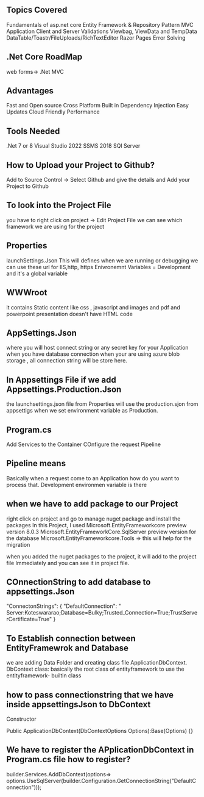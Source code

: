 Topics Covered 
---------------------------------------------
Fundamentals of asp.net core
Entity Framework & Repository Pattern
MVC Application
Client and Server Validations
Viewbag, ViewData and TempData
DataTable/Toastr/FileUploads/RichTextEditor
Razor Pages
Error Solving

.Net Core RoadMap
-------------------------------------------------------------
web forms-> .Net MVC

Advantages
--------------------
Fast and Open source
Cross Platform
Built in Dependency Injection
Easy Updates
Cloud Friendly
Performance

Tools Needed
---------------------------------------
.Net 7 or 8
Visual Studio 2022
SSMS 2018
SQl Server

How to Upload your Project to Github?
-------------------------------------------
Add to Source Control -> Select Github and give the details and Add your Project to Github

To look into the Project File
--------------------------------
you have to right click on project -> Edit Project File
we can see which framework we are using for the project

Properties
-----------------------------
launchSettings.Json
This will defines when we are running or debugging we can use these url for IIS,http, https
Enivronemnt Variables = Development and it's a global variable

WWWroot
---------------------------------------
it contains Static content 
like css , javascript and images and pdf and powerpoint presentation
doesn't have HTML code

AppSettings.Json
----------------------------
where you will host connect string or any secret key for your Application
when you have database connection
when your are using azure blob storage , all connection string will be store here.

In Appsettings File if we add Appsettings.Production.Json
---------------------------------------------------------
the launchsettings.json file from Properties will use the production.sjon from appsettigs when we set environment variable as Production.

Program.cs
-------------------------------------
Add Services to the Container
COnfigure the request Pipeline

Pipeline means
-----------------------------
Basically when a request come to an Application how do you want to process that.
Development environmen variable is there 

when we have to add package to our Project
-----------------------------------------------------
right click on project and go to manage nuget package and install the packages
In this Project, I used 
Microsoft.EntityFrameworkcore preview version 8.0.3
Microsoft.EntityFrameworkCore.SqlServer preview version for the database 
Microsoft.EntityFrameworkcore.Tools => this will help for the migration

when you added the nuget packages to the project, it will add to the project file Immediately and you can see it in project file.

COnnectionString to add database to appsettings.Json
-------------------------------------------------------------
"ConnectonStrings":
{
"DefaultConnection": " Server:Koteswararao;Database=Bulky;Trusted_Connection=True;TrustServerCertificate=True"
}

To Establish connection between EntityFramewrok and Database 
------------------------------------------------------------------
we are adding Data Folder and creating class file ApplicationDbContext.
DbContext class: basically the root class of entityframework to use the entityframework- builtin class

how to pass connectionstring that we have inside appsettingsJson to DbContext
---------------------------------------------------------------------------------------
Constructor

Public ApplicationDbContext(DbContextOptions<ApplicationDbContext> Options):Base(Options)
{}

We have to register the APplicationDbContext in Program.cs file
how to register?
--------------------------------------------------------------------------------
builder.Services.AddDbContext<ApplicationDbContext>(options=>
options.UseSqlServer(builder.Configuration.GetConnectionString("DefaultConnection")));



 
